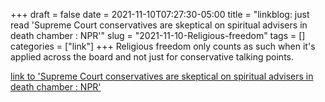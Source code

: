 +++draft = falsedate = 2021-11-10T07:27:30-05:00title = "linkblog: just read 'Supreme Court conservatives are skeptical on spiritual advisers in death chamber : NPR'"slug = "2021-11-10-Religious-freedom"tags = []categories = ["link"]+++Religious freedom only counts as such when it's applied across the board and not just for conservative talking points. [link to 'Supreme Court conservatives are skeptical on spiritual advisers in death chamber : NPR'](https://www.npr.org/2021/11/09/1054028425/supreme-court-conservatives-are-skeptical-on-spiritual-advisers-in-death-chamber)